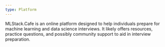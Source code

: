 ```yaml
---
type: Platform
---
```


MLStack.Cafe is an online platform designed to help individuals prepare for machine learning and data science interviews. It likely offers resources, practice questions, and possibly community support to aid in interview preparation.